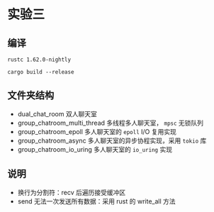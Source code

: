 # 实验三

## 编译

`rustc 1.62.0-nightly`

`cargo build --release`

## 文件夹结构

- dual_chat_room 双人聊天室
- group_chatroom_multi_thread 多线程多人聊天室， `mpsc` 无锁队列
- group_chatroom_epoll 多人聊天室的 `epoll` I/O 复用实现
- group_chatroom_async 多人聊天室的异步协程实现，采用 `tokio` 库
- group_chatroom_io_uring 多人聊天室的 `io_uring` 实现

## 说明

- 换行为分割符：recv 后遍历接受缓冲区
- send 无法一次发送所有数据：采用 rust 的 write_all 方法

